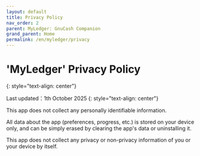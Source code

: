 ```yaml
---
layout: default
title: Privacy Policy
nav_order: 2
parent: MyLedger: GnuCash Companion
grand_parent: Home
permalink: /en/myledger/privacy
---
```


# 'MyLedger' Privacy Policy
{: style="text-align: center"}

Last updated：1th October 2025
{: style="text-align: center"}

This app does not collect any personally identifiable information. 

All data about the app (preferences, progress, etc.) is stored on your device only, and can be simply erased by clearing the app's data or uninstalling it. 

This app does not collect any privacy or non-privacy information of you or your device by itself.
